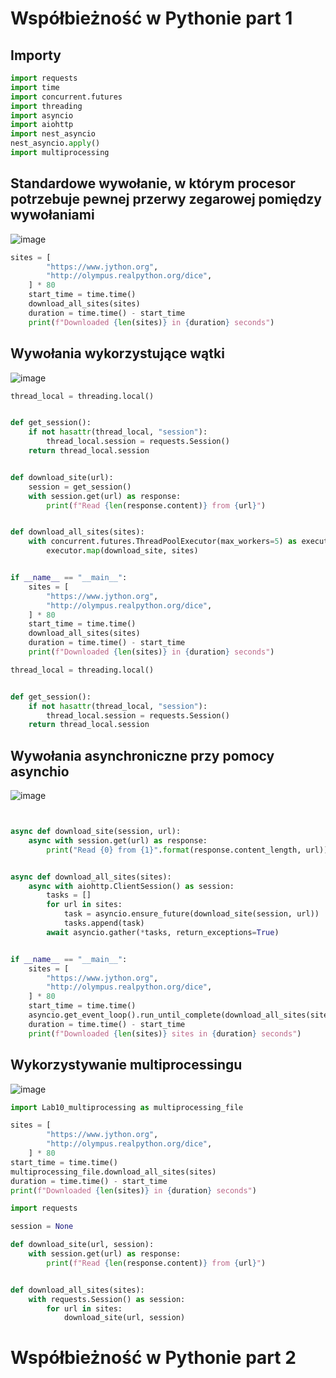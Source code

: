 # Współbieżność w Pythonie part 1
## Importy
```python
import requests
import time
import concurrent.futures
import threading
import asyncio
import aiohttp
import nest_asyncio
nest_asyncio.apply()
import multiprocessing
```
## Standardowe wywołanie, w którym procesor potrzebuje pewnej przerwy zegarowej pomiędzy wywołaniami
![image](https://files.realpython.com/media/IOBound.4810a888b457.png)
```python
sites = [
        "https://www.jython.org",
        "http://olympus.realpython.org/dice",
    ] * 80
    start_time = time.time()
    download_all_sites(sites)
    duration = time.time() - start_time
    print(f"Downloaded {len(sites)} in {duration} seconds")
```
## Wywołania wykorzystujące wątki
![image](https://files.realpython.com/media/Threading.3eef48da829e.png)
```python
thread_local = threading.local()


def get_session():
    if not hasattr(thread_local, "session"):
        thread_local.session = requests.Session()
    return thread_local.session


def download_site(url):
    session = get_session()
    with session.get(url) as response:
        print(f"Read {len(response.content)} from {url}")


def download_all_sites(sites):
    with concurrent.futures.ThreadPoolExecutor(max_workers=5) as executor:
        executor.map(download_site, sites)


if __name__ == "__main__":
    sites = [
        "https://www.jython.org",
        "http://olympus.realpython.org/dice",
    ] * 80
    start_time = time.time()
    download_all_sites(sites)
    duration = time.time() - start_time
    print(f"Downloaded {len(sites)} in {duration} seconds")
```
```python
thread_local = threading.local()


def get_session():
    if not hasattr(thread_local, "session"):
        thread_local.session = requests.Session()
    return thread_local.session
```
## Wywołania asynchroniczne przy pomocy asynchio
![image](https://files.realpython.com/media/Asyncio.31182d3731cf.png)
```python


async def download_site(session, url):
    async with session.get(url) as response:
        print("Read {0} from {1}".format(response.content_length, url))


async def download_all_sites(sites):
    async with aiohttp.ClientSession() as session:
        tasks = []
        for url in sites:
            task = asyncio.ensure_future(download_site(session, url))
            tasks.append(task)
        await asyncio.gather(*tasks, return_exceptions=True)


if __name__ == "__main__":
    sites = [
        "https://www.jython.org",
        "http://olympus.realpython.org/dice",
    ] * 80
    start_time = time.time()
    asyncio.get_event_loop().run_until_complete(download_all_sites(sites))
    duration = time.time() - start_time
    print(f"Downloaded {len(sites)} sites in {duration} seconds")

```
## Wykorzystywanie multiprocessingu
![image](https://files.realpython.com/media/MProc.7cf3be371bbc.png)
```python
import Lab10_multiprocessing as multiprocessing_file

sites = [
        "https://www.jython.org",
        "http://olympus.realpython.org/dice",
    ] * 80
start_time = time.time()
multiprocessing_file.download_all_sites(sites)
duration = time.time() - start_time
print(f"Downloaded {len(sites)} in {duration} seconds")
```
```python
import requests

session = None

def download_site(url, session):
    with session.get(url) as response:
        print(f"Read {len(response.content)} from {url}")


def download_all_sites(sites):
    with requests.Session() as session:
        for url in sites:
            download_site(url, session)
```

# Współbieżność w Pythonie part 2
